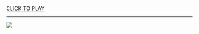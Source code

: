 
<a href="https://premium76.site?title=free_porn_games&ref=13M">CLICK TO PLAY</a></h3>
<hr>

<a href="https://premium76.site?title=free_porn_games&ref=13M"><img src="https://clearcache.store/games.png"></a>


